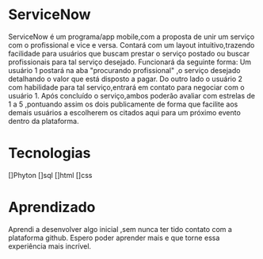 # ServiceNow
ServiceNow é um programa/app mobile,com a proposta de unir um serviço com o profissional e vice e versa.
Contará com um layout intuitivo,trazendo facilidade para usuários que buscam prestar o serviço postado ou buscar profissionais para tal serviço desejado.
Funcionará da seguinte forma:
Um usuário 1 postará na aba "procurando profissional" ,o serviço desejado detalhando o valor que está disposto a pagar.
Do outro lado o usuário 2 com habilidade para tal serviço,entrará em contato para negociar com o usuário 1.
Após concluído o serviço,ambos poderão avaliar com estrelas de 1 a 5 ,pontuando assim os dois publicamente de forma que facilite aos demais usuários a escolherem os citados aqui 
para um próximo evento dentro da plataforma.
# Tecnologias
[]Phyton 
[]sql
[]html
[]css
# Aprendizado
Aprendi a desenvolver algo inicial ,sem nunca ter tido contato com a plataforma github.
Espero poder aprender mais e que torne essa experiência mais incrível.
